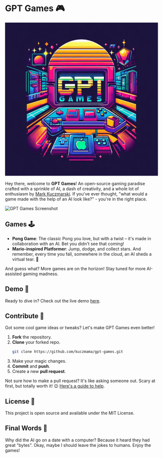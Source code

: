 # GPT Games 🎮

![GPT Games Logo](images/logo.jpeg)

Hey there, welcome to **GPT Games**! An open-source gaming paradise crafted with a sprinkle of AI, a dash of creativity, and a whole lot of enthusiasm by [Mark Kuczmarski](https://github.com/kuczmama). If you've ever thought, "what would a game made with the help of an AI look like?" - you're in the right place.

![GPT Games Screenshot](URL_TO_YOUR_SCREENSHOT)

## Games 🕹️

- **Pong Game**: The classic Pong you love, but with a twist – it's made in collaboration with an AI. Bet you didn't see that coming!
- **Mario-inspired Platformer**: Jump, dodge, and collect stars. And remember, every time you fall, somewhere in the cloud, an AI sheds a virtual tear. 🤖

And guess what? More games are on the horizon! Stay tuned for more AI-assisted gaming madness.

## Demo 🚀

Ready to dive in? Check out the live demo [here](https://kuczmama.github.io/gpt-games).

## Contribute 🤝

Got some cool game ideas or tweaks? Let's make GPT Games even better! 

1. **Fork** the repository.
2. **Clone** your forked repo.
   ```bash
   git clone https://github.com/kuczmama/gpt-games.git
   ```
3. Make your magic changes.
4. **Commit** and **push**.
5. Create a new **pull request**.

Not sure how to make a pull request? It's like asking someone out. Scary at first, but totally worth it! 😉 [Here's a guide to help](https://docs.github.com/en/github/collaborating-with-issues-and-pull-requests/creating-a-pull-request).

## License 📜

This project is open source and available under the MIT License.

## Final Words 🎤

Why did the AI go on a date with a computer? Because it heard they had great "bytes". Okay, maybe I should leave the jokes to humans. Enjoy the games!